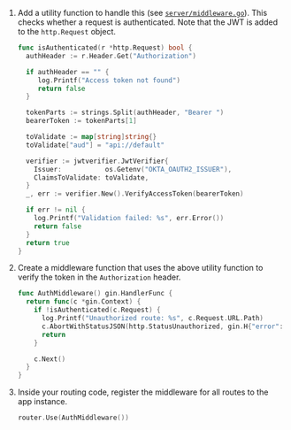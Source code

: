 1. Add a utility function to handle this (see [`server/middleware.go`](https://github.com/okta-samples/okta-go-api-sample/blob/main/server/middleware.go)). This checks whether a request is authenticated. Note that the JWT is added to the `http.Request` object.

   ```go
   func isAuthenticated(r *http.Request) bool {
     authHeader := r.Header.Get("Authorization")

     if authHeader == "" {
        log.Printf("Access token not found")
        return false
     }

     tokenParts := strings.Split(authHeader, "Bearer ")
     bearerToken := tokenParts[1]

     toValidate := map[string]string{}
     toValidate["aud"] = "api://default"

     verifier := jwtverifier.JwtVerifier{
       Issuer:           os.Getenv("OKTA_OAUTH2_ISSUER"),
       ClaimsToValidate: toValidate,
     }
     _, err := verifier.New().VerifyAccessToken(bearerToken)

     if err != nil {
       log.Printf("Validation failed: %s", err.Error())
       return false
     }
     return true
   }
   ```

2. Create a middleware function that uses the above utility function to verify the token in the `Authorization` header. 

   ```go
   func AuthMiddleware() gin.HandlerFunc {
     return func(c *gin.Context) {
       if !isAuthenticated(c.Request) {
         log.Printf("Unauthorized route: %s", c.Request.URL.Path)
         c.AbortWithStatusJSON(http.StatusUnauthorized, gin.H{"error": "Unauthorized route"})
         return
       }

       c.Next()
     }
   }
   ```

3. Inside your routing code, register the middleware for all routes to the app instance.

   ```go
   router.Use(AuthMiddleware())
   ```
